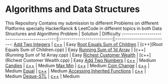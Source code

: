 # Algorithms and Data Structures

This Repository Contains my submission to different Problems on different Platforms specially HackerRanck & LeetCode in different topics in both Data Structures and Algorithms
Problem | Solution | Difficulty
:--------------------------------------------:|:--------------------------:|:--------------------------:
[Add Two Integers](https://leetcode.com/problems/add-two-integers/) | [c++](AddTwoIntegers.cpp) | Easy
[Root Equals Sum of Children](https://leetcode.com/problems/root-equals-sum-of-children/) | [c++](Root Equals Sum of Children.cpp) | Easy
[Running Sum of 1d Array](https://leetcode.com/problems/running-sum-of-1d-array/) | [c++](Running Sum of 1d Array.cpp) | Easy
[Richest Customer Wealth](https://leetcode.com/problems/richest-customer-wealth/) | [c++](Richest Customer Wealth.cpp) | Easy
[Add Two Numbers](https://leetcode.com/problems/add-two-numbers) | [c++](Medium/AddTwoNumbers.cpp) | Medium
[Candies](https://www.hackerrank.com/challenges/candies/problem) | [c++](Medium/Candies.cpp) | Medium
[Max Min](https://www.hackerrank.com/challenges/angry-children/problem) | [c++](Medium/MaxMin.cpp) | Medium
[Coin Change](https://www.hackerrank.com/challenges/coin-change/problem) | [c++](Medium/CoinChange.cpp) | Medium
[Equal](https://www.hackerrank.com/challenges/equal/problem) | [c++](Medium/Equal.cpp) | Medium
[Accessing Inherited Functions](https://www.hackerrank.com/challenges/accessing-inherited-functions/problem) | [c++](Medium/AccessingInheritedFunctions.cpp) | Medium
[Deque-STL](https://www.hackerrank.com/challenges/deque-stl/problem) | [c++](Medium/DequeSTL.cpp) | Medium
